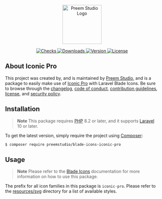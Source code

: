 <p align="center">
    <a href="https://preem.studio" target="_blank">
        <img src="https://raw.githubusercontent.com/PreemStudio/assets/main/logo-text.svg" width="128" alt="Preem Studio Logo" />
    </a>
</p>

<p align="center">
    <a href="https://github.com/PreemStudio/blade-icons-iconic-pro/actions">
        <img src="https://badge.sh/github/check-runs/PreemStudio/blade-icons-iconic-pro" alt="Checks" />
    </a>
    <a href="https://packagist.org/packages/preemstudio/blade-icons-iconic-pro">
        <img src="https://badge.sh/packagist/downloads/PreemStudio/blade-icons-iconic-pro" alt="Downloads" />
    </a>
    <a href="https://packagist.org/packages/preemstudio/blade-icons-iconic-pro">
        <img src="https://badge.sh/packagist/version/PreemStudio/blade-icons-iconic-pro" alt="Version" />
    </a>
    <a href="https://packagist.org/packages/preemstudio/blade-icons-iconic-pro">
        <img src="https://badge.sh/packagist/license/PreemStudio/blade-icons-iconic-pro" alt="License" />
    </a>
</p>

## About Iconic Pro

This project was created by, and is maintained by [Preem Studio](https://github.com/PreemStudio), and is a package to easily make use of [Iconic Pro](https://iconic.app/) with Laravel Blade Icons. Be sure to browse through the [changelog](CHANGELOG.md), [code of conduct](.github/CODE_OF_CONDUCT.md), [contribution guidelines](.github/CONTRIBUTING.md), [license](LICENSE), and [security policy](.github/SECURITY.md).

## Installation

> **Note**
> This package requires [PHP](https://www.php.net/) 8.2 or later, and it supports [Laravel](https://laravel.com/) 10 or later.

To get the latest version, simply require the project using [Composer](https://getcomposer.org/):

```bash
$ composer require preemstudio/blade-icons-iconic-pro
```

## Usage

> **Note**
> Please refer to the [Blade Icons](https://github.com/PreemStudio/blade-icons) documentation for more information on how to use this package.

The prefix for all icon families in this package is `iconic-pro`. Please refer to the [resources/svg](/resources/svg) directory for a list of available styles.
